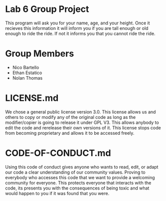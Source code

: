 # Lab 6 Group Project

This program will ask you for your name, age, and your height. Once it recieves this information it will inform you if you are tall enough or old enough to ride the ride. If not it informs you that you cannot ride the ride. 

# Group Members
* Nico Bartello
* Ethan Estatico
* Nolan Thomas

# LICENSE.md
We chose a general public license version 3.0. This license allows us and others to copy or modify any of the original code as long as the modifier/copier is going to release it under GPL V3. This allows anybody to edit the code and rerelease their own versions of it. This license stops code from becoming proprietary and allows it to be accessed freely. 

# CODE-OF-CONDUCT.md
Using this code of conduct gives anyone who wants to read, edit, or adapt our code a clear understanding of our community values. Proving to everybody who accesses this code that we want to provide a welcoming community for everyone. This protects everyone that interacts with the code, its presents you with the consequences of being toxic and what would happen to you if it was found that you were. 